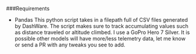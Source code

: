 ###Requirements
- Pandas
This python script takes in a filepath full of CSV files generated by DashWare. The script makes sure to track accumulating values such as distance traveled or altitude climbed. I use a GoPro Hero 7 Silver. It is possible other models will have more/less telemetry data, let me know or send a PR with any tweaks you see to add.

